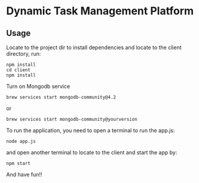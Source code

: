 # Dynamic Task Management Platform


## Usage


Locate to the project dir to install dependencies and locate to the client directory, run:
```
npm install
cd client
npm install

```
Turn on Mongodb service
```
brew services start mongodb-community@4.2
```
or 
```
brew services start mongodb-community@yourversion
```

To run the application, you need to open a terminal to run the app.js:
```
node app.js
```
and open another terminal to locate to the client and start the app by:
```
npm start
```

And have fun!!
